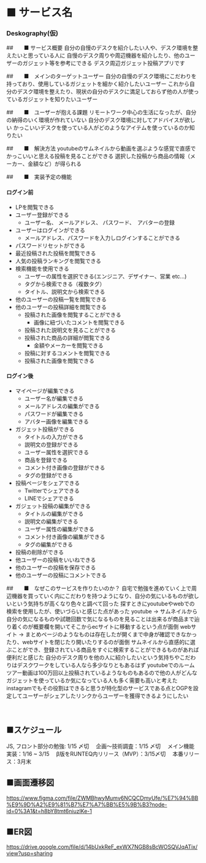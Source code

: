 # ■ サービス名
###  Deskography(仮)

##　　■ サービス概要
  自分の自慢のデスクを紹介したい人や、デスク環境を整えたいと思っている人に
  自慢のデスク周りや周辺機器を紹介したり、他のユーザーのガジェット等を参考にできる
  デスク周辺ガジェット投稿アプリです
  

##　　■　メインのターゲットユーザー
  自分の自慢のデスク環境にこだわりを持っており、使用しているガジェットを細かく紹介したいユーザー
  これから自分のデスク環境を整えたり、現状の自分のデスクに満足しておらず他の人が使っているガジェットを知りたいユーザー

##　　■　ユーザーが抱える課題
  リモートワーク中心の生活になったが、自分の納得のいく環境が作れていない
  自分のデスク環境に対してアドバイスが欲しい
  かっこいいデスクを使っている人がどのようなアイテムを使っているのか知りたい


##　　■　解決方法
  youtubeのサムネイルから動画を選ぶような感覚で直感でかっこいいと思える投稿を見ることができる
  選択した投稿から商品の情報（メーカー、金額など）が得られる
  

##　　■　実装予定の機能
  #### ログイン前
- LPを閲覧できる
- ユーザー登録ができる
  - ユーザー名、 メールアドレス、 パスワード、　アバターの登録
- ユーザーはログインができる  
  - メールアドレス、パスワードを入力しログインすることができる
- パスワードリセットができる 
- 最近投稿された投稿を閲覧できる
- 人気の投稿ランキングを閲覧できる
- 検索機能を使用できる
  - ユーザーの属性を選択できる(エンジニア、デザイナー、営業 etc...)
  - タグから検索できる（複数タグ）
  - タイトル、説明文から検索できる
- 他のユーザーの投稿一覧を閲覧できる
- 他のユーザーの投稿詳細を閲覧できる
  - 投稿された画像を閲覧することができる
     - 画像に紐づいたコメントを閲覧できる
  - 投稿された説明文を見ることができる
  - 投稿された商品の詳細が閲覧できる
    - 金額やメーカーを閲覧できる
  - 投稿に対するコメントを閲覧できる
  - 投稿された画像を閲覧できる
#### ログイン後  
- マイページが編集できる
  - ユーザー名が編集できる
  - メールアドレスの編集ができる
  - パスワードが編集できる
  - アバター画像を編集できる
- ガジェット投稿ができる
  - タイトルの入力ができる
  - 説明文の登録ができる
  - ユーザー属性を選択できる
  - 商品を登録できる
  - コメント付き画像の登録ができる
  - タグの登録ができる
- 投稿ページをシェアできる
  - Twitterでシェアできる
  - LINEでシェアできる  
- ガジェット投稿の編集ができる
  - タイトルの編集ができる
  - 説明文の編集ができる
  - ユーザー属性の編集ができる
  - コメント付き画像の編集ができる
  - タグの編集ができる   
- 投稿の削除ができる
- 他ユーザーの投稿をいいねできる
- 他のユーザーの投稿を保存できる
- 他のユーザーの投稿にコメントできる

##　　■　なぜこのサービスを作りたいのか？
  自宅で勉強を進めていく上で周辺機器を買っていく内にこだわりを持つようになり、自分の気にいるものが欲しいという気持ちが高くなり色々と調べて回った
探すときにyoutubeやwebでの検索を使用したが、使いづらいと感じた点があった
youtube
-> サムネイルから自分の気になるものや試聴回数で気になるものを見ることは出来るが商品まで辿り着くのが概要欄を開いてそこからecサイトに移動するという点が面倒
webサイト
-> まとめページのようなものは存在したが開くまで中身が確認できなかったり、webサイトを閉じたり開いたりするのが面倒
サムネイルから直感的に選ぶことができ、登録されている商品をすぐに検索することができるものがあれば便利だと感じた
自分のデスク周りを他の人に紹介したいという気持ちやこだわりはデスクワークをしている人なら多少なりともあるはず
youtubeでのルームツアー動画は100万回以上投稿されているようなものもあるので他の人がどんなガジェットを使っているか気になっている人も多く需要も高いと考えた
instagramでもその役割はできると思うが特化型のサービスである点とOGPを設定してユーザーがシェアしたリンクからユーザーを獲得できるようにしたい
　

　
## ■スケジュール
  JS, フロント部分の勉強: 1/15 〆切
　企画〜技術調査：1/15 〆切
　メイン機能実装：1/16 ~ 3/15
　β版をRUNTEQ内リリース（MVP）：3/15〆切
　本番リリース：3月末

## ■画面遷移図
  https://www.figma.com/file/ZWMBhwyMumv6NCQCDmyUfe/%E7%94%BB%E9%9D%A2%E9%81%B7%E7%A7%BB%E5%9B%B3?node-id=0%3A1&t=h8bY8tmt6niuzlKe-1

## ■ER図
  https://drive.google.com/file/d/14bUxkReF_exWX7NGB8sBcWOSQVJqATix/view?usp=sharing
